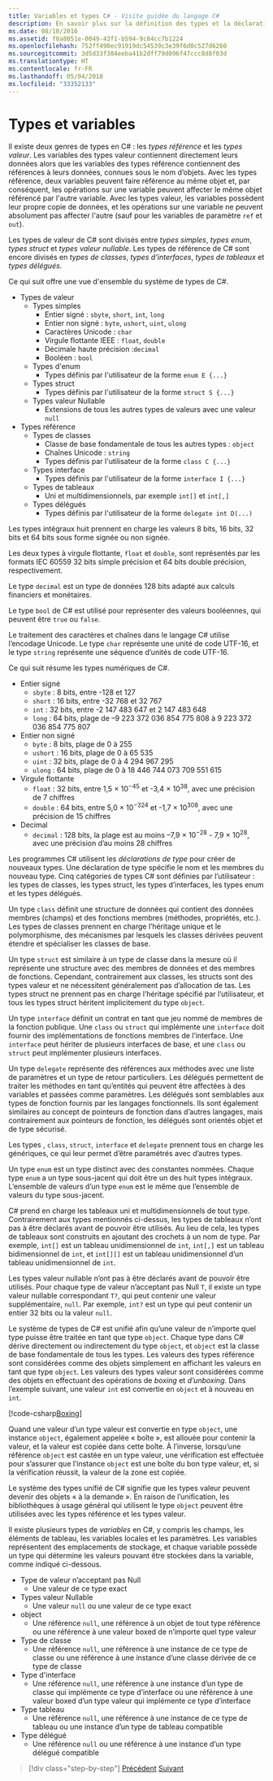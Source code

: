 ```yaml
---
title: Variables et types C# - Visite guidée du langage C#
description: En savoir plus sur la définition des types et la déclaration de variables en C#
ms.date: 08/10/2016
ms.assetid: f8a8051e-0049-43f1-b594-9c84cc7b1224
ms.openlocfilehash: 752ff490ec91919dc54539c3e39f6d0c527d6260
ms.sourcegitcommit: 3d5d33f384eeba41b2dff79d096f47ccc8d8f03d
ms.translationtype: HT
ms.contentlocale: fr-FR
ms.lasthandoff: 05/04/2018
ms.locfileid: "33352133"
---
```

# <a name="types-and-variables"></a>Types et variables

Il existe deux genres de types en C# : les *types référence* et les *types valeur*. Les variables des types valeur contiennent directement leurs données alors que les variables des types référence contiennent des références à leurs données, connues sous le nom d’objets. Avec les types référence, deux variables peuvent faire référence au même objet et, par conséquent, les opérations sur une variable peuvent affecter le même objet référencé par l'autre variable. Avec les types valeur, les variables possèdent leur propre copie de données, et les opérations sur une variable ne peuvent absolument pas affecter l'autre (sauf pour les variables de paramètre `ref` et `out`).

Les types de valeur de C# sont divisés entre *types simples*, *types enum*, *types struct* et *types valeur nullable*. Les types de référence de C# sont encore divisés en *types de classes*, *types d’interfaces*, *types de tableaux* et *types délégués*.

Ce qui suit offre une vue d'ensemble du système de types de C#.

* Types de valeur
    - Types simples
        * Entier signé : `sbyte`, `short`, `int`, `long`
        * Entier non signé : `byte`, `ushort`, `uint`, `ulong`
        * Caractères Unicode : `char`
        * Virgule flottante IEEE : `float`, `double`
        * Décimale haute précision :`decimal`
        * Booléen : `bool`
    - Types d'enum
        * Types définis par l'utilisateur de la forme `enum E {...}`
    - Types struct
        * Types définis par l'utilisateur de la forme `struct S {...}`
    - Types valeur Nullable
        * Extensions de tous les autres types de valeurs avec une valeur `null`
* Types référence
    - Types de classes
        * Classe de base fondamentale de tous les autres types : `object`
        * Chaînes Unicode : `string`
        * Types définis par l'utilisateur de la forme `class C {...}`
    - Types interface
        * Types définis par l'utilisateur de la forme `interface I {...}`
    - Types de tableaux
        * Uni et multidimensionnels, par exemple `int[]` et `int[,]`
    - Types délégués
        * Types définis par l'utilisateur de la forme `delegate int D(...)`

Les types intégraux huit prennent en charge les valeurs 8 bits, 16 bits, 32 bits et 64 bits sous forme signée ou non signée.

Les deux types à virgule flottante, `float` et `double`, sont représentés par les formats IEC 60559 32 bits simple précision et 64 bits double précision, respectivement.

Le type `decimal` est un type de données 128 bits adapté aux calculs financiers et monétaires.

Le type `bool` de C# est utilisé pour représenter des valeurs booléennes, qui peuvent être `true` ou `false`.

Le traitement des caractères et chaînes dans le langage C# utilise l’encodage Unicode. Le type `char` représente une unité de code UTF-16, et le type `string` représente une séquence d’unités de code UTF-16.

Ce qui suit résume les types numériques de C#.

* Entier signé
    - `sbyte` : 8 bits, entre -128 et 127
    - `short` : 16 bits, entre -32 768 et 32 767
    - `int` : 32 bits, entre -2 147 483 647 et 2 147 483 648
    - `long` : 64 bits, plage de –9 223 372 036 854 775 808 à 9 223 372 036 854 775 807
* Entier non signé
    - `byte` : 8 bits, plage de 0 à 255
    - `ushort` : 16 bits, plage de 0 à 65 535
    - `uint` : 32 bits, plage de 0 à 4 294 967 295
    - `ulong` : 64 bits, plage de 0 à 18 446 744 073 709 551 615
* Virgule flottante
    - `float` : 32 bits, entre 1,5 × 10<sup>−45</sup> et -3,4 × 10<sup>38</sup>, avec une précision de 7 chiffres
    - `double` : 64 bits, entre 5,0 × 10<sup>−324</sup> et -1,7 × 10<sup>308</sup>, avec une précision de 15 chiffres
* Decimal
    - `decimal` : 128 bits, la plage est au moins –7,9 × 10<sup>−28</sup> -  7,9 × 10<sup>28</sup>, avec une précision d’au moins 28 chiffres
    
Les programmes C# utilisent les *déclarations de type* pour créer de nouveaux types. Une déclaration de type spécifie le nom et les membres du nouveau type. Cinq catégories de types C# sont définies par l’utilisateur : les types de classes, les types struct, les types d’interfaces, les types enum et les types délégués.

Un type `class` définit une structure de données qui contient des données membres (champs) et des fonctions membres (méthodes, propriétés, etc.). Les types de classes prennent en charge l’héritage unique et le polymorphisme, des mécanismes par lesquels les classes dérivées peuvent étendre et spécialiser les classes de base.

Un type `struct` est similaire à un type de classe dans la mesure où il représente une structure avec des membres de données et des membres de fonctions. Cependant, contrairement aux classes, les structs sont des types valeur et ne nécessitent généralement pas d’allocation de tas. Les types struct ne prennent pas en charge l’héritage spécifié par l’utilisateur, et tous les types struct héritent implicitement du type `object`.

Un type `interface` définit un contrat en tant que jeu nommé de membres de la fonction publique. Une `class` ou `struct` qui implémente une `interface` doit fournir des implémentations de fonctions membres de l’interface. Une `interface` peut hériter de plusieurs interfaces de base, et une `class` ou `struct` peut implémenter plusieurs interfaces.

Un type `delegate` représente des références aux méthodes avec une liste de paramètres et un type de retour particuliers. Les délégués permettent de traiter les méthodes en tant qu’entités qui peuvent être affectées à des variables et passées comme paramètres. Les délégués sont semblables aux types de fonction fournis par les langages fonctionnels. Ils sont également similaires au concept de pointeurs de fonction dans d’autres langages, mais contrairement aux pointeurs de fonction, les délégués sont orientés objet et de type sécurisé.

Les types , `class`, `struct`, `interface` et `delegate` prennent tous en charge les génériques, ce qui leur permet d’être paramétrés avec d’autres types.

Un type `enum` est un type distinct avec des constantes nommées. Chaque type `enum` a un type sous-jacent qui doit être un des huit types intégraux. L’ensemble de valeurs d’un type `enum` est le même que l’ensemble de valeurs du type sous-jacent.

C# prend en charge les tableaux uni et multidimensionnels de tout type. Contrairement aux types mentionnés ci-dessus, les types de tableaux n’ont pas à être déclarés avant de pouvoir être utilisés. Au lieu de cela, les types de tableaux sont construits en ajoutant des crochets à un nom de type. Par exemple, `int[]` est un tableau unidimensionnel de `int`, `int[,]` est un tableau bidimensionnel de `int`, et `int[][]` est un tableau unidimensionnel d’un tableau unidimensionnel de `int`.

Les types valeur nullable n’ont pas à être déclarés avant de pouvoir être utilisés. Pour chaque type de valeur n’acceptant pas Null `T`, il existe un type valeur nullable correspondant `T?`, qui peut contenir une valeur supplémentaire, `null`. Par exemple, `int?` est un type qui peut contenir un entier 32 bits ou la valeur `null`.

Le système de types de C# est unifié afin qu’une valeur de n’importe quel type puisse être traitée en tant que type `object`. Chaque type dans C# dérive directement ou indirectement du type `object`, et `object` est la classe de base fondamentale de tous les types. Les valeurs des types référence sont considérées comme des objets simplement en affichant les valeurs en tant que type `object`. Les valeurs des types valeur sont considérées comme des objets en effectuant des opérations de *boxing* et *d’unboxing*. Dans l’exemple suivant, une valeur `int` est convertie en `object` et à nouveau en `int`.

[!code-csharp[Boxing](../../../samples/snippets/csharp/tour/types-and-variables/Program.cs#L1-L10)]

Quand une valeur d’un type valeur est convertie en type `object`, une instance `object`, également appelée « boîte », est allouée pour contenir la valeur, et la valeur est copiée dans cette boîte. À l’inverse, lorsqu’une référence `object` est castée en un type valeur, une vérification est effectuée pour s’assurer que l’instance `object` est une boîte du bon type valeur, et, si la vérification réussit, la valeur de la zone est copiée.

Le système des types unifié de C# signifie que les types valeur peuvent devenir des objets « à la demande ». En raison de l’unification, les bibliothèques à usage général qui utilisent le type `object` peuvent être utilisées avec les types référence et les types valeur.

Il existe plusieurs types de *variables* en C#, y compris les champs, les éléments de tableau, les variables locales et les paramètres. Les variables représentent des emplacements de stockage, et chaque variable possède un type qui détermine les valeurs pouvant être stockées dans la variable, comme indiqué ci-dessous.

* Type de valeur n’acceptant pas Null
    - Une valeur de ce type exact
* Types valeur Nullable
    - Une valeur `null` ou une valeur de ce type exact
* object
    - Une référence `null`, une référence à un objet de tout type référence ou une référence à une valeur boxed de n’importe quel type valeur
* Type de classe
    - Une référence `null`, une référence à une instance de ce type de classe ou une référence à une instance d’une classe dérivée de ce type de classe
* Type d'interface
    - Une référence `null`, une référence à une instance d’un type de classe qui implémente ce type d’interface ou une référence à une valeur boxed d’un type valeur qui implémente ce type d’interface
* Type tableau
    - Une référence `null`, une référence à une instance de ce type de tableau ou une instance d’un type de tableau compatible
* Type délégué
    - Une référence `null` ou une référence à une instance d’un type délégué compatible

>[!div class="step-by-step"]
[Précédent](program-structure.md)
[Suivant](expressions.md)
